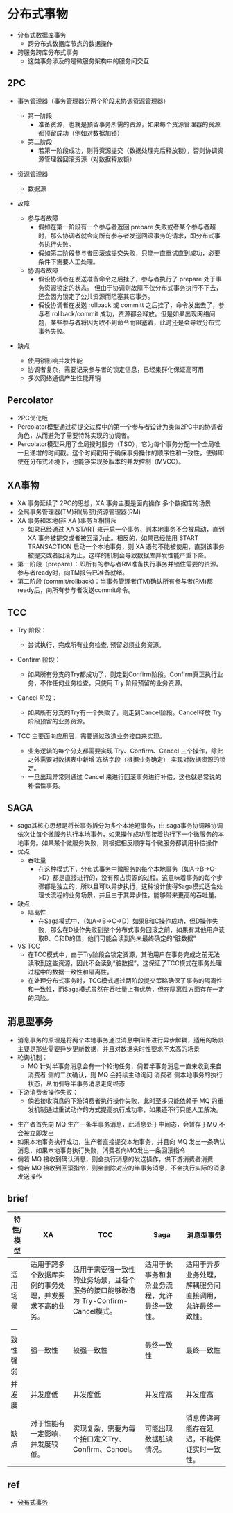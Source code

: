 # 分布式事物
+ 分布式数据库事务
    + 跨分布式数据库节点的数据操作
+ 跨服务跨库分布式事务
    + 这类事务涉及的是微服务架构中的服务间交互

## 2PC
+ 事务管理器（事务管理器分两个阶段来协调资源管理器）
    + 第一阶段
        + 准备资源，也就是预留事务所需的资源，如果每个资源管理器的资源都预留成功（例如对数据加锁）
    + 第二阶段
        + 若第一阶段成功，则将资源提交（数据处理完后释放锁），否则协调资源管理器回滚资源（对数据释放锁）
+ 资源管理器
    + 数据源

+ 故障
    + 参与者故障
        + 假如在第一阶段有一个参与者返回 prepare 失败或者某个参与者超时，那么协调者就会向所有参与者发送回滚事务的请求，即分布式事务执行失败。
        + 假如第二阶段参与者回滚或提交失败，只能一直重试直到成功，必要条件下需要人工处理。
    + 协调者故障
        + 假设协调者在发送准备命令之后挂了，参与者执行了 prepare 处于事务资源锁定的状态。 但由于协调则故障不仅分布式事务执行不下去，还会因为锁定了公共资源而阻塞其它事务。
        + 假设协调者在发送 rollback 或 committ 之后挂了，命令发出去了，参与者 rollback/commit 成功，资源都会释放。但是如果出现网络问题，某些参与者将因为收不到命令而阻塞着，此时还是会导致分布式事务失败。

+ 缺点
    + 使用锁影响并发性能
    + 协调者复杂，需要记录参与者的锁定信息，已经集群化保证高可用
    + 多次网络通信产生性能开销

## Percolator
+ 2PC优化版
+  Percolator模型通过将提交过程中的第一个参与者设计为类似2PC中的协调者角色，从而避免了需要特殊实现的协调者。
+ Percolator模型采用了全局授时服务（TSO），它为每个事务分配一个全局唯一且递增的时间戳。这个时间戳用于确保事务操作的顺序性和一致性，使得即使在分布式环境下，也能够实现多版本的并发控制（MVCC）。

## XA事物
+ XA 事务延续了 2PC的思想，XA 事务主要是面向操作 多个数据库的场景
+ 全局事务管理器(TM)和(局部)资源管理器(RM)
+ XA 事务和本地(非 XA )事务互相排斥
    + 如果已经通过 XA START 来开启一个事务，则本地事务不会被启动，直到 XA 事务被提交或者被回滚为止。相反的，如果已经使用 START TRANSACTION 启动一个本地事务，则 XA 语句不能被使用，直到该事务被提交或者回滚为止，这样的机制会导致数据库并发性能严重下降。
+ 第一阶段（prepare）：即所有的参与者RM准备执行事务并锁住需要的资源。参与者ready时，向TM报告已准备就绪。
+ 第二阶段 (commit/rollback)：当事务管理者(TM)确认所有参与者(RM)都ready后，向所有参与者发送commit命令。

## TCC
+ Try 阶段：
    + 尝试执行，完成所有业务检查, 预留必须业务资源。
+ Confirm 阶段：
    + 如果所有分支的Try都成功了，则走到Confirm阶段。Confirm真正执行业务，不作任何业务检查，只使用 Try 阶段预留的业务资源。
+ Cancel 阶段：
    + 如果所有分支的Try有一个失败了，则走到Cancel阶段。Cancel释放 Try 阶段预留的业务资源。

+ TCC 主要面向应用层，需要通过改造业务接口来实现。
    + 业务逻辑的每个分支都需要实现 Try、Conﬁrm、Cancel 三个操作，除此之外需要对数据表中新增 冻结字段（根据业务确定） 实现对数据资源的锁定。
    + 一旦出现异常则通过 Cancel 来进行回滚事务进行补偿，这也就是常说的补偿性事务。
## SAGA
+ saga其核心思想是将长事务拆分为多个本地短事务，由 saga事务协调器协调依次让每个微服务执行本地事务，如果操作成功那接着执行下一个微服务的本地事务。如果某个微服务失败，则根据相反顺序每个微服务都调用补偿操作
+ 优点
    + 吞吐量
        + 在这种模式下，分布式事务中微服务的每个本地事务（如A->B->C->D）都是直接进行的，没有预占资源的过程。这意味着事务的每个步骤都是独立的，所以且可以异步执行，这种设计使得Saga模式适合处理长流程的业务场景，并且由于其异步性，能够带来更高的吞吐量。
+ 缺点
    + 隔离性
        + 在Saga模式中，（如A->B->C->D）如果B和C操作成功，但D操作失败，那么在D操作失败到整个分布式事务回滚之前，如果有其他用户读取B、C和D的值，他们可能会读到尚未最终确定的“脏数据”
+  VS TCC
    + 在TCC模式中，由于Try阶段会锁定资源，其他用户在事务完成之前无法读取到这些资源，因此不会读到“脏数据”。这保证了TCC模式在事务处理过程中的数据一致性和隔离性。 
    + 在处理分布式事务时，TCC模式通过两阶段提交策略确保了事务的隔离性和一致性，而Saga模式虽然在吞吐量上有优势，但在隔离性方面存在一定的风险。

## 消息型事务
+ 消息事务的原理是将两个本地事务通过消息中间件进行异步解耦，适用的场景主要是那些需要异步更新数据，并且对数据实时性要求不太高的场景
+ 轮询机制： 
    + MQ 针对半事务消息会有一个轮询任务，倘若半事务消息一直未收到来自 消费者 侧的二次确认，则 MQ 会持续主动询问 消费者 侧本地事务的执行状态，从而引导半事务消息走向终态
+ 下游消费者操作失败：
    + 倘若接收消息的下游消费者执行操作失败，此时至多只能依赖于 MQ 的重发机制通过重试动作的方式提高执行成功率，如果还不行只能人工解决。
<!-- process -->
+ 生产者首先向 MQ 生产一条半事务消息，此消息处于中间态，会暂存于MQ 不会被立即发出
+ 如果本地事务执行成功，生产者直接提交本地事务，并且向 MQ 发出一条确认消息，如果本地事务执行失败，消费者向MQ发出一条回滚指令
+ 倘若 MQ 接收到确认消息，则会执行消息的发送操作，供下游消费者消费
+ 倘若 MQ 接收到回滚指令，则会删除对应的半事务消息，不会执行实际的消息发送操作


## brief
| 特性/模型 | XA	| TCC |	Saga	| 消息型事务 |
| -------- | --- | ---- | ----- | ------- |
| 适用场景 | 适用于跨多个数据库实例的事务处理，并发要求不高的业务。| 适用于需要强一致性的业务场景，且各个服务的接口能够改造为 Try-Confirm-Cancel模式。	| 适用于长事务和复杂业务流程，允许最终一致性。|	适用于异步业务处理，解耦服务间直接调用，允许最终一致性。|
| 一致性强弱 |	强一致性 |	较强一致性 |	最终一致性	| 最终一致性 |
| 并发度 |	并发度低 | 并发度低	| 并发度高	| 并发度高 |
| 缺点	| 对于性能有一定影响，并发度较低。|	实现复杂，需要为每个接口定义Try、Confirm、Cancel。|	可能出现数据脏读情况。|	消息传递可能存在延迟，不能保证实时一致性。|

## ref
+ [分布式事务](https://zhuanlan.zhihu.com/p/689637642)